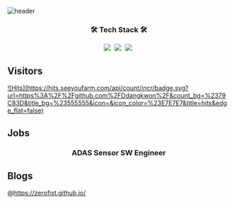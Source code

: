 ![header](https://capsule-render.vercel.app/api?type=soft&color=auto&height=150&section=header&text=DdangKwon&fontSize=64&animation=twinkling)


<h3 align="center">🛠 Tech Stack 🛠</h3>
<p align="center">
  <img src="https://img.shields.io/badge/C-A8B9CC?style=flat-square&logo=C&logoColor=white"/></a>&nbsp
  <img src="https://img.shields.io/badge/C++-00599C?style=flat-square&logo=C%2B%2B&logoColor=white"/></a>&nbsp 
  <img src="https://img.shields.io/badge/Python-3766AB?style=flat-square&logo=Python&logoColor=white"/></a>&nbsp 
</p>

## Visitors
[![Hits](https://hits.seeyoufarm.com/api/count/incr/badge.svg?     url=https%3A%2F%2Fgithub.com%2FDdangkwon%2F&count_bg=%2379C83D&title_bg=%23555555&icon=&icon_color=%23E7E7E7&title=hits&edge_flat=false)](https://hits.seeyoufarm.com)


## Jobs
<h3 align="center"> ADAS Sensor SW Engineer  </h3>

## Blogs
@https://zerofist.github.io/
